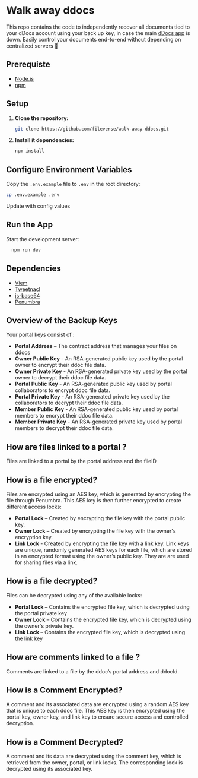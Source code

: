 # Walk away ddocs
This repo contains the code to independently recover all documents tied to your dDocs account using your back up key, in case the main [dDocs app](https://ddocs.new/) is down. Easily control your documents end-to-end without depending on centralized servers 💛

## Prerequiste

- [Node.js](https://nodejs.org/)
- [npm](https://www.npmjs.com/)

## Setup

1. **Clone the repository:**

   ```bash
   git clone https://github.com/fileverse/walk-away-ddocs.git

   ```

2. **Install it dependencies:**

   ```bash
   npm install
   ```

## Configure Environment Variables

Copy the `.env.example` file to `.env` in the root directory:

```bash
cp .env.example .env
```
Update with config values

## Run the App

Start the development server:

```bash
  npm run dev
```

## Dependencies
- [Viem](https://viem.sh/docs/getting-started)
- [Tweetnacl](https://tweetnacl.js.org/#/)
- [js-base64](https://www.jsdocs.io/package/js-base64)
- [Penumbra](https://github.com/transcend-io/penumbra)



## Overview of the Backup Keys
Your portal keys consist of :
- **Portal Address** – The contract address that manages your files on ddocs
- **Owner Public Key** -  An RSA-generated public key used by the portal owner to encrypt their ddoc file data.
- **Owner Private Key** - An RSA-generated private key used by the portal owner to decrypt their ddoc file data.
- **Portal Public Key** - An RSA-generated public key used by portal collaborators to encrypt ddoc file data.
- **Portal Private Key** - An RSA-generated private key used by the  collaborators to decrypt their ddoc file data.
- **Member Public Key** - An RSA-generated public key used by portal members to encrypt their ddoc file data.
- **Member Private Key** -  An RSA-generated private key used by portal members to decrypt their ddoc file data.

## How are files linked to a portal ?
Files are linked to a portal by the portal address and the fileID

## How is a file encrypted?
Files are encrypted using an AES key, which is generated by encrypting the file through Penumbra. This AES key is then further encrypted to create different access locks:
- **Portal Lock** – Created by encrypting the file key with the portal public key.
- **Owner Lock** – Created by encrypting the file key with the owner's encryption key.
- **Link Lock** - Created by encrypting the file key with a link key. Link keys are unique, randomly generated AES keys for each file, which are stored in an encrypted format using the owner’s public key. They are are used for sharing files via a link.


## How is a file decrypted?
Files can be decrypted using any of the available locks:
- **Portal Lock** – Contains the encrypted file key, which is decrypted using the portal private key
- **Owner Lock** – Contains the encrypted file key, which is decrypted using the owner's private key.
- **Link Lock** – Contains the encrypted file key, which is decrypted using the link key

## How are comments linked to a file ?
Comments are linked to a file by the ddoc’s portal address and ddocId.

## How is a Comment Encrypted?
A comment and its associated data are encrypted using a random AES key that is unique to each ddoc file. This AES key is then encrypted using the portal key, owner key, and link key to ensure secure access and controlled decryption.


## How is a Comment Decrypted?
A comment and its data are decrypted using the comment key, which is retrieved from the owner, portal, or link locks. The corresponding lock is decrypted using its associated key.
